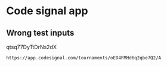# Code signal app

## Wrong test inputs

qtsq77DyTtDrNs2dX

`https://app.codesignal.com/tournaments/oED4FMHd6q2qbe7Q2/A`